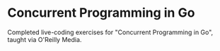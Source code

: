 # Concurrent Programming in Go

Completed live-coding exercises for "Concurrent Programming in Go", taught via O'Reilly Media.

